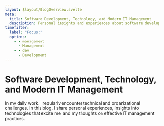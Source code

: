 ```yaml
---
layout: $layout/BlogOverview.svelte
meta:
  title: Software Development, Technology, and Modern IT Management
  description: Personal insights and experiences about software development, technology trends, and modern IT management practices.
timefilter:
  label: "Focus:"
  options:
    - - management
      - Management
    - - dev
      - Development
---
```


# Software Development, Technology, and Modern IT Management

In my daily work, I regularly encounter technical and organizational challenges. In this blog, I share personal experiences, insights into technologies that excite me, and my thoughts on effective IT management practices.
